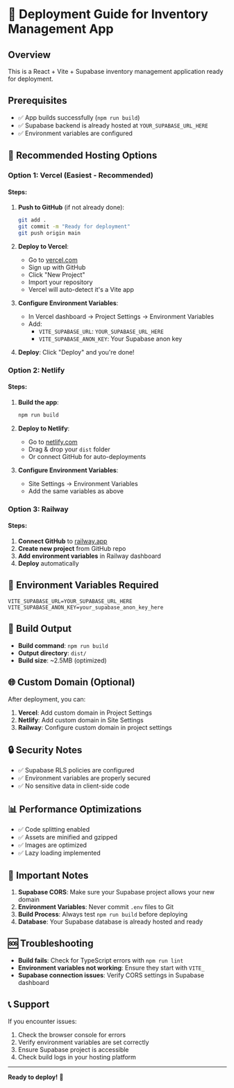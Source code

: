 # 🚀 Deployment Guide for Inventory Management App

## Overview
This is a React + Vite + Supabase inventory management application ready for deployment.

## Prerequisites
- ✅ App builds successfully (`npm run build`)
- ✅ Supabase backend is already hosted at `YOUR_SUPABASE_URL_HERE`
- ✅ Environment variables are configured

## 🎯 Recommended Hosting Options

### Option 1: Vercel (Easiest - Recommended)

#### Steps:
1. **Push to GitHub** (if not already done):
   ```bash
   git add .
   git commit -m "Ready for deployment"
   git push origin main
   ```

2. **Deploy to Vercel**:
   - Go to [vercel.com](https://vercel.com)
   - Sign up with GitHub
   - Click "New Project"
   - Import your repository
   - Vercel will auto-detect it's a Vite app

3. **Configure Environment Variables**:
   - In Vercel dashboard → Project Settings → Environment Variables
   - Add:
     - `VITE_SUPABASE_URL`: `YOUR_SUPABASE_URL_HERE`
     - `VITE_SUPABASE_ANON_KEY`: Your Supabase anon key

4. **Deploy**: Click "Deploy" and you're done!

### Option 2: Netlify

#### Steps:
1. **Build the app**:
   ```bash
   npm run build
   ```

2. **Deploy to Netlify**:
   - Go to [netlify.com](https://netlify.com)
   - Drag & drop your `dist` folder
   - Or connect GitHub for auto-deployments

3. **Configure Environment Variables**:
   - Site Settings → Environment Variables
   - Add the same variables as above

### Option 3: Railway

#### Steps:
1. **Connect GitHub** to [railway.app](https://railway.app)
2. **Create new project** from GitHub repo
3. **Add environment variables** in Railway dashboard
4. **Deploy** automatically

## 🔧 Environment Variables Required

```env
VITE_SUPABASE_URL=YOUR_SUPABASE_URL_HERE
VITE_SUPABASE_ANON_KEY=your_supabase_anon_key_here
```

## 📁 Build Output
- **Build command**: `npm run build`
- **Output directory**: `dist/`
- **Build size**: ~2.5MB (optimized)

## 🌐 Custom Domain (Optional)
After deployment, you can:
1. **Vercel**: Add custom domain in Project Settings
2. **Netlify**: Add custom domain in Site Settings
3. **Railway**: Configure custom domain in project settings

## 🔒 Security Notes
- ✅ Supabase RLS policies are configured
- ✅ Environment variables are properly secured
- ✅ No sensitive data in client-side code

## 📊 Performance Optimizations
- ✅ Code splitting enabled
- ✅ Assets are minified and gzipped
- ✅ Images are optimized
- ✅ Lazy loading implemented

## 🚨 Important Notes
1. **Supabase CORS**: Make sure your Supabase project allows your new domain
2. **Environment Variables**: Never commit `.env` files to Git
3. **Build Process**: Always test `npm run build` before deploying
4. **Database**: Your Supabase database is already hosted and ready

## 🆘 Troubleshooting
- **Build fails**: Check for TypeScript errors with `npm run lint`
- **Environment variables not working**: Ensure they start with `VITE_`
- **Supabase connection issues**: Verify CORS settings in Supabase dashboard

## 📞 Support
If you encounter issues:
1. Check the browser console for errors
2. Verify environment variables are set correctly
3. Ensure Supabase project is accessible
4. Check build logs in your hosting platform

---
**Ready to deploy!** 🎉
